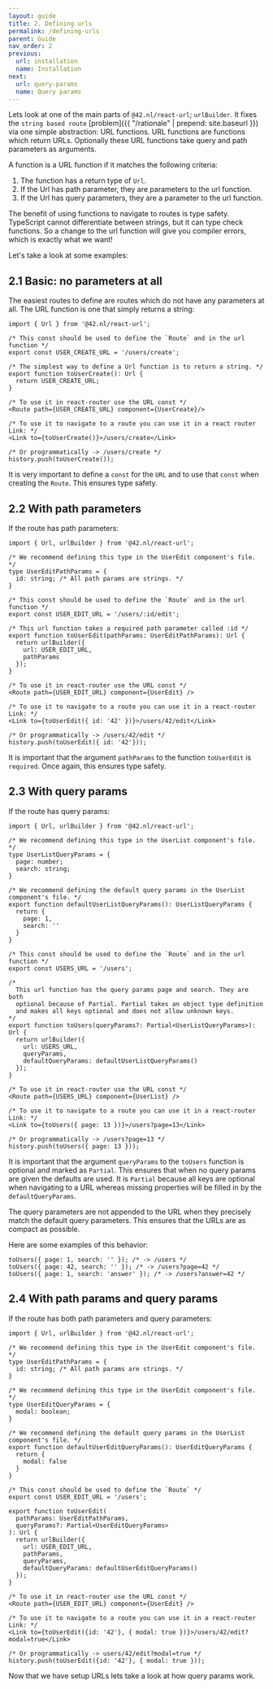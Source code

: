 ```yaml
---
layout: guide
title: 2. Defining urls
permalink: /defining-urls
parent: Guide
nav_order: 2
previous:
  url: installation
  name: Installation
next:
  url: query-params
  name: Query params
---
```


Lets look at one of the main parts of `@42.nl/react-url`; `urlBuilder`. It fixes the `string based route` [problem]({{ "/rationale" | prepend: site.baseurl }}) via one simple
abstraction: URL functions. URL functions are functions which return URLs.
Optionally these URL functions take query and path parameters
as arguments.

A function is a URL function if it matches the following criteria:

1. The function has a return type of `Url`.
2. If the Url has path parameter, they are parameters to the url function.
3. If the Url has query parameters, they are a parameter to the url function.

The benefit of using functions to navigate to routes is type safety.
TypeScript cannot differentiate between strings, but it can type check
functions. So a change to the url function will give you compiler
errors, which is exactly what we want!

Let's take a look at some examples:

## 2.1 Basic: no parameters at all

The easiest routes to define are routes which do not have any parameters
at all. The URL function is one that simply returns a string:

```tsx
import { Url } from '@42.nl/react-url';

/* This const should be used to define the `Route` and in the url function */
export const USER_CREATE_URL = '/users/create';

/* The simplest way to define a Url function is to return a string. */
export function toUserCreate(): Url {
  return USER_CREATE_URL;
}

/* To use it in react-router use the URL const */
<Route path={USER_CREATE_URL} component={UserCreate}/>

/* To use it to navigate to a route you can use it in a react router Link: */
<Link to={toUserCreate()}>/users/create</Link>

/* Or programmatically -> /users/create */
history.push(toUserCreate());
```

It is very important to define a `const` for the `URL` and to use
that `const` when creating the `Route`. This ensures type safety.

## 2.2 With path parameters

If the route has path parameters:

```tsx
import { Url, urlBuilder } from '@42.nl/react-url';

/* We recommend defining this type in the UserEdit component's file. */
type UserEditPathParams = {
  id: string; /* All path params are strings. */
}

/* This const should be used to define the `Route` and in the url function */
export const USER_EDIT_URL = '/users/:id/edit';

/* This url function takes a required path parameter called :id */
export function toUserEdit(pathParams: UserEditPathParams): Url {
  return urlBuilder({
    url: USER_EDIT_URL,
    pathParams
  });
}

/* To use it in react-router use the URL const */
<Route path={USER_EDIT_URL} component={UserEdit} />

/* To use it to navigate to a route you can use it in a react-router Link: */
<Link to={toUserEdit({ id: '42' })}>/users/42/edit</Link>

/* Or programmatically -> /users/42/edit */
history.push(toUserEdit({ id: '42'}));
```

It is important that the argument `pathParams` to the function `toUserEdit` is `required`. Once again, this ensures type safety.

## 2.3 With query params

If the route has query params:

```tsx
import { Url, urlBuilder } from '@42.nl/react-url';

/* We recommend defining this type in the UserList component's file. */
type UserListQueryParams = {
  page: number;
  search: string;
}

/* We recommend defining the default query params in the UserList component's file. */
export function defaultUserListQueryParams(): UserListQueryParams {
  return {
    page: 1,
    search: ''
  }
}

/* This const should be used to define the `Route` and in the url function */
export const USERS_URL = '/users';

/*
  This url function has the query params page and search. They are both
  optional because of Partial. Partial takes an object type definition
  and makes all keys optional and does not allow unknown keys.
*/
export function toUsers(queryParams?: Partial<UserListQueryParams>): Url {
  return urlBuilder({
    url: USERS_URL,
    queryParams,
    defaultQueryParams: defaultUserListQueryParams()
  });
}

/* To use it in react-router use the URL const */
<Route path={USERS_URL} component={UserList} />

/* To use it to navigate to a route you can use it in a react-router Link: */
<Link to={toUsers({ page: 13 })}>/users?page=13</Link>

/* Or programmatically -> /users?page=13 */
history.push(toUsers({ page: 13 }));
```

It is important that the argument `queryParams` to the `toUsers`
function is optional and marked as `Partial`. This ensures that when no
query params are given the defaults are used. It is `Partial` because
all keys are optional when navigating to a URL whereas missing properties
will be filled in by the `defaultQueryParams`.

The query parameters are not appended to the URL when they precisely match
the default query parameters. This ensures that the URLs are as compact as possible.

Here are some examples of this behavior:

```tsx
toUsers({ page: 1, search: '' }); /* -> /users */
toUsers({ page: 42, search: '' }); /* -> /users?page=42 */
toUsers({ page: 1, search: 'answer' }); /* -> /users?answer=42 */
```

## 2.4 With path params and query params

If the route has both path parameters and query parameters:

```tsx
import { Url, urlBuilder } from '@42.nl/react-url';

/* We recommend defining this type in the UserEdit component's file. */
type UserEditPathParams = {
  id: string; /* All path params are strings. */
}

/* We recommend defining this type in the UserEdit component's file. */
type UserEditQueryParams = {
  modal: boolean;
}

/* We recommend defining the default query params in the UserList component's file. */
export function defaultUserEditQueryParams(): UserEditQueryParams {
  return {
    modal: false
  }
}

/* This const should be used to define the `Route` */
export const USER_EDIT_URL = '/users';

export function toUserEdit(
  pathParams: UserEditPathParams,
  queryParams?: Partial<UserEditQueryParams>
): Url {
  return urlBuilder({
    url: USER_EDIT_URL,
    pathParams,
    queryParams,
    defaultQueryParams: defaultUserEditQueryParams()
  });
}

/* To use it in react-router use the URL const */
<Route path={USER_EDIT_URL} component={UserEdit} />

/* To use it to navigate to a route you can use it in a react-router Link: */
<Link to={toUserEdit({id: '42'}, { modal: true })}>/users/42/edit?modal=true</Link>

/* Or programmatically -> users/42/edit?modal=true */
history.push(toUserEdit({id: '42'}, { modal: true }));
```

Now that we have setup URLs lets take a look at how query params work.
